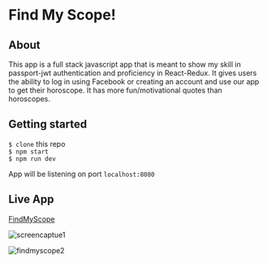 # Find My Scope!

## About

This app is a full stack javascript app that is meant to show my skill in passport-jwt authentication and proficiency in React-Redux. It gives users the ability to log in using Facebook or creating an account and use our app to get their horoscope. It has more fun/motivational quotes than horoscopes.

## Getting started

`$ clone` this repo <br/>
`$ npm start`<br/>
`$ npm run dev`<br/>

App will be listening on port `localhost:8080`

## Live App
[FindMyScope](https://findmyhoroscope.herokuapp.com/)

![screencaptue1](https://user-images.githubusercontent.com/26694930/35925917-f2a5d5e8-0bf4-11e8-8098-ec70e8a19adb.png)

![findmyscope2](https://user-images.githubusercontent.com/26694930/35926019-2af9cdbe-0bf5-11e8-8298-ae43142e7c03.png)


